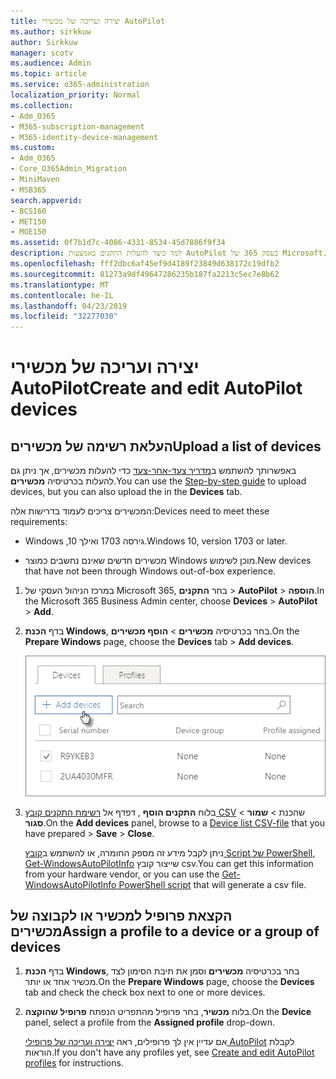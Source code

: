 ```yaml
---
title: יצירה ועריכה של מכשירי AutoPilot
ms.author: sirkkuw
author: Sirkkuw
manager: scotv
ms.audience: Admin
ms.topic: article
ms.service: o365-administration
localization_priority: Normal
ms.collection:
- Adm_O365
- M365-subscription-management
- M365-identity-device-management
ms.custom:
- Adm_O365
- Core_O365Admin_Migration
- MiniMaven
- MSB365
search.appverid:
- BCS160
- MET150
- MOE150
ms.assetid: 0f7b1d7c-4086-4331-8534-45d7886f9f34
description: למד כיצד להעלות התקנים באמצעות AutoPilot בעסק 365 של Microsoft. באפשרותך להקצות פרופיל התקן או קבוצה של התקנים.
ms.openlocfilehash: fff2dbc6af45ef9d4189f23849d638172c19dfb2
ms.sourcegitcommit: 81273a9df49647286235b187fa2213c5ec7e8b62
ms.translationtype: MT
ms.contentlocale: he-IL
ms.lasthandoff: 04/23/2019
ms.locfileid: "32277030"
---
```

# <a name="create-and-edit-autopilot-devices"></a><span data-ttu-id="bae35-104">יצירה ועריכה של מכשירי AutoPilot</span><span class="sxs-lookup"><span data-stu-id="bae35-104">Create and edit AutoPilot devices</span></span>

## <a name="upload-a-list-of-devices"></a><span data-ttu-id="bae35-105">העלאת רשימה של מכשירים</span><span class="sxs-lookup"><span data-stu-id="bae35-105">Upload a list of devices</span></span>

<span data-ttu-id="bae35-106">באפשרותך להשתמש ב[מדריך צעד-אחר-צעד](add-autopilot-devices-and-profile.md) כדי להעלות מכשירים, אך ניתן גם להעלות בכרטיסיה **מכשירים**.</span><span class="sxs-lookup"><span data-stu-id="bae35-106">You can use the [Step-by-step guide](add-autopilot-devices-and-profile.md) to upload devices, but you can also upload the in the **Devices** tab.</span></span> 
  
<span data-ttu-id="bae35-107">המכשירים צריכים לעמוד בדרישות אלה:</span><span class="sxs-lookup"><span data-stu-id="bae35-107">Devices need to meet these requirements:</span></span>
  
- <span data-ttu-id="bae35-108">Windows ,10 גירסה 1703 ואילך.</span><span class="sxs-lookup"><span data-stu-id="bae35-108">Windows 10, version 1703 or later.</span></span>
    
- <span data-ttu-id="bae35-109">מכשירים חדשים שאינם נחשבים כמוצר Windows מוכן לשימוש.</span><span class="sxs-lookup"><span data-stu-id="bae35-109">New devices that have not been through Windows out-of-box experience.</span></span>

1. <span data-ttu-id="bae35-110">במרכז הניהול העסקי של Microsoft 365, בחר **התקנים** \> **AutoPilot** \> **הוספה**.</span><span class="sxs-lookup"><span data-stu-id="bae35-110">In the Microsoft 365 Business Admin center, choose **Devices** \> **AutoPilot** \> **Add**.</span></span>
  
2. <span data-ttu-id="bae35-111">בדף **הכנת Windows**, בחר בכרטיסיה **מכשירים** \> **הוסף מכשירים**.</span><span class="sxs-lookup"><span data-stu-id="bae35-111">On the **Prepare Windows** page, choose the **Devices** tab \> **Add devices**.</span></span>
    
    ![In the Devices tab, choose Add devices.](media/6ba81e22-c873-40ad-8a72-ce64d15ea6ba.png)
  
3. <span data-ttu-id="bae35-113">בלוח **התקנים הוסף** , דפדף אל [רשימת התקנים קובץ CSV](https://support.office.com/article/932e3676-2491-49f0-9177-d893d2f5276e) שהכנת \> **שמור** \> **סגור**.</span><span class="sxs-lookup"><span data-stu-id="bae35-113">On the **Add devices** panel, browse to a [Device list CSV-file](https://support.office.com/article/932e3676-2491-49f0-9177-d893d2f5276e) that you have prepared \> **Save** \> **Close**.</span></span>
    
    <span data-ttu-id="bae35-114">ניתן לקבל מידע זה מספק החומרה, או להשתמש ב[קובץ Script של PowerShell, ‏Get-WindowsAutoPilotInfo](https://www.powershellgallery.com/packages/Get-WindowsAutoPilotInfo) שייצור קובץ csv.</span><span class="sxs-lookup"><span data-stu-id="bae35-114">You can get this information from your hardware vendor, or you can use the [Get-WindowsAutoPilotInfo PowerShell script](https://www.powershellgallery.com/packages/Get-WindowsAutoPilotInfo) that will generate a csv file.</span></span> 
    
## <a name="assign-a-profile-to-a-device-or-a-group-of-devices"></a><span data-ttu-id="bae35-115">הקצאת פרופיל למכשיר או לקבוצה של מכשירים</span><span class="sxs-lookup"><span data-stu-id="bae35-115">Assign a profile to a device or a group of devices</span></span>

1. <span data-ttu-id="bae35-116">בדף **הכנת Windows**, בחר בכרטיסיה **מכשירים** וסמן את תיבת הסימון לצד מכשיר אחד או יותר.</span><span class="sxs-lookup"><span data-stu-id="bae35-116">On the **Prepare Windows** page, choose the **Devices** tab and check the check box next to one or more devices.</span></span> 
    
2. <span data-ttu-id="bae35-117">בלוח **מכשיר**, בחר פרופיל מהתפריט הנפתח **פרופיל שהוקצה**.</span><span class="sxs-lookup"><span data-stu-id="bae35-117">On the **Device** panel, select a profile from the **Assigned profile** drop-down.</span></span> 
    
    <span data-ttu-id="bae35-118">אם עדיין אין לך פרופילים, ראה [יצירה ועריכה של פרופילי AutoPilot](create-and-edit-autopilot-profiles.md) לקבלת הוראות.</span><span class="sxs-lookup"><span data-stu-id="bae35-118">If you don't have any profiles yet, see [Create and edit AutoPilot profiles](create-and-edit-autopilot-profiles.md) for instructions.</span></span> 
    
